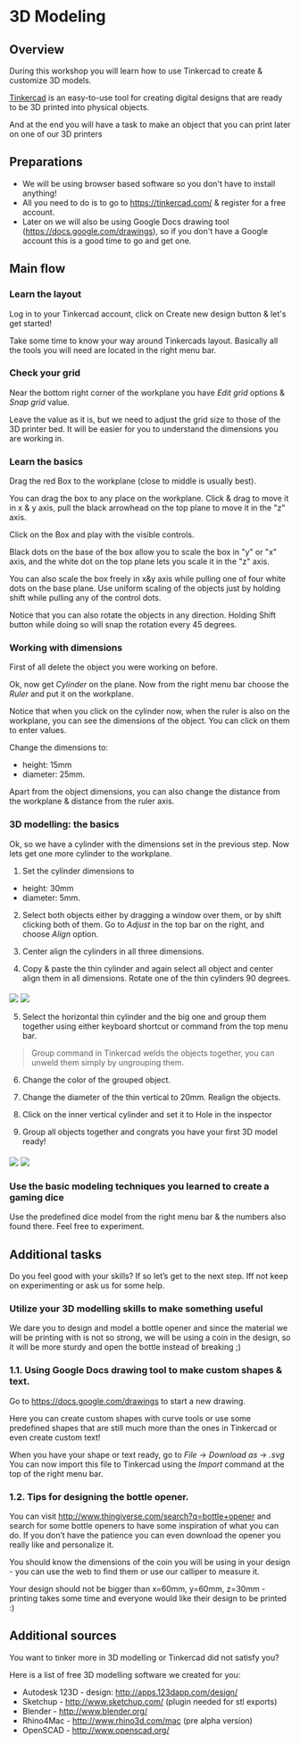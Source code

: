# 3D Modeling

## Overview
During this workshop you will learn how to use Tinkercad to create & customize 3D models. 

[Tinkercad](https://tinkercad.com/) is an easy-to-use tool for creating digital designs that are ready to be 3D printed into physical objects.

And at the end you will have a task to make an object that you can print later on one of our 3D printers

## Preparations

- We will be using browser based software so you don't have to install anything!
- All you need to do is to go to <https://tinkercad.com/> & register for a free account. 
- Later on we will also be using Google Docs drawing tool (<https://docs.google.com/drawings>), so if you don't have a Google account this is a good time to go and get one.

## Main flow

### Learn the layout
Log in to your Tinkercad account, click on Create new design button & let's get started! 

Take some time to know your way around Tinkercads layout. Basically all the tools you will need are located in the right menu bar. 

### Check your grid
Near the bottom right corner of the workplane you have *Edit grid* options & *Snap grid* value. 

Leave the value as it is, but we need to adjust the grid size to those of the 3D printer bed. It will be easier for you to understand the dimensions you are working in.

### Learn the basics
Drag the red Box to the workplane (close to middle is usually best).

You can drag the box to any place on the workplane. Click & drag to move it in x & y axis, pull the black arrowhead on the top plane to move it in the "z" axis.

Click on the Box and play with the visible controls. 

Black dots on the base of the box allow you to scale the box in "y" or "x" axis, and the white dot on the top plane lets you scale it in the "z" axis. 

You can also scale the box freely in x&y axis while pulling one of four white dots on the base plane. Use uniform scaling of the objects just by holding shift while pulling any of the control dots.

Notice that you can also rotate the objects in any direction. Holding Shift button while doing so will snap the rotation every 45 degrees.

### Working with dimensions
First of all delete the object you were working on before.

Ok, now get *Cylinder* on the plane.
Now from the right menu bar choose the *Ruler* and put it on the workplane.

Notice that when you click on the cylinder now, when the ruler is also on the workplane, you can see the dimensions of the object. You can click on them to enter values.

Change the dimensions to:

- height: 15mm
- diameter: 25mm.

Apart from the object dimensions, you can also change the distance from the workplane & distance from the ruler axis. 

### 3D modelling: the basics
Ok, so we have a cylinder with the dimensions set in the previous step. Now lets get one more cylinder to the workplane. 

1. Set the cylinder dimensions to 

- height: 30mm 
- diameter: 5mm. 

2. Select both objects either by dragging a window over them, or by shift clicking both of them. Go to *Adjust* in the top bar on the right, and choose *Align* option.

3. Center align the cylinders in all three dimensions.

4. Copy & paste the thin cylinder and again select all object and center align them in all dimensions. Rotate one of the thin cylinders 90 degrees.

####

![](images/image02.jpg) 
![](images/image01.jpg)

5. Select the horizontal thin cylinder and the big one and group them together using either keyboard shortcut or command from the top menu bar. 

> Group command in Tinkercad welds the objects together, you can unweld them simply by ungrouping them.

6. Change the color of the grouped object.

7. Change the diameter of the thin vertical to 20mm. Realign the objects.

8. Click on the inner vertical cylinder and set it to Hole in the inspector 

9. Group all objects together and congrats you have your first 3D model ready!

####

![](images/image00.jpg)
![](images/image03.jpg)

### Use the basic modeling techniques you learned to create a gaming dice
Use the predefined dice model from the right menu bar & the numbers also found there. Feel free to experiment.

## Additional tasks
Do you feel good with your skills? If so let’s get to the next step. Iff not keep on experimenting or ask us for some help.

### Utilize your 3D modelling skills to make something useful
We dare you to design and model a bottle opener and since the material we will be printing with is not so strong, we will be using a coin in the design, so it will be more sturdy and open the bottle instead of breaking ;)

### 1.1. Using Google Docs drawing tool to make custom shapes & text.

Go to <https://docs.google.com/drawings> to start a new drawing.

Here you can create custom shapes with curve tools or use some predefined shapes that are still much more than the ones in Tinkercad or even create custom text! 

When you have your shape or text ready, go to *File* -> *Download as* -> *.svg*
You can now import this file to Tinkercad using the *Import* command at the top of the right menu bar.

### 1.2. Tips for designing the bottle opener.

You can visit <http://www.thingiverse.com/search?q=bottle+opener> and search for some bottle openers to have some inspiration of what you can do. If you don’t have the patience you can even download the opener you really like and personalize it.

You should know the dimensions of the coin you will be using in your design - you can use the web to find them or use our calliper to measure it.

Your design should not be bigger than x=60mm, y=60mm, z=30mm - printing takes some time and everyone would like their design to be printed :)

## Additional sources
You want to tinker more in 3D modelling or Tinkercad did not satisfy you? 

Here is a list of free 3D modelling software we created for you:

- Autodesk 123D - design: <http://apps.123dapp.com/design/>
- Sketchup - <http://www.sketchup.com/> (plugin needed for stl exports)
- Blender - <http://www.blender.org/>
- Rhino4Mac - <http://www.rhino3d.com/mac> (pre alpha version)
- OpenSCAD - <http://www.openscad.org/>
